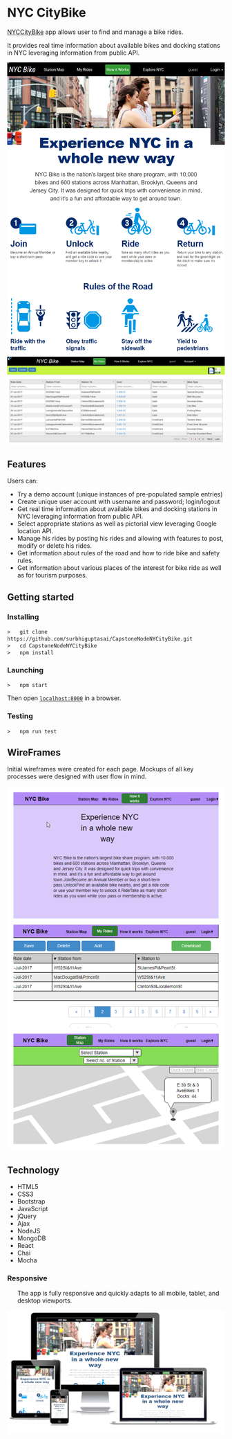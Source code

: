 <h1>NYC CityBike</h1>

<p><a href="https://capstonenodenycitybike.herokuapp.com/">NYCCityBike</a> app allows user to find and manage a bike rides. </p>
<p>It provides real time information about available bikes and docking stations in NYC leveraging information from public API.</p>

<img src="public/img/NYCbike-main-1.png">
<img src="public/img/NYCbike-main-2.png">
<img src="public/img/NYCbike-main-3.png">

## Features ##

Users can:

- Try a demo account (unique instances of pre-populated sample entries)
- Create unique user account with username and password; login/logout
- Get real time information about available bikes and docking stations in NYC leveraging information from public API.
- Select appropriate stations as well as pictorial view leveraging Google location API.
- Manage his rides by posting his rides and allowing with features to post, modify or delete his rides.
- Get information about rules of the road and how to ride bike and safety rules.
- Get information about various places of the interest for bike ride as well as for tourism purposes.


## Getting started
### Installing
```
>   git clone https://github.com/surbhiguptasai/CapstoneNodeNYCityBike.git
>   cd CapstoneNodeNYCityBike
>   npm install
```
### Launching
```
>   npm start
```
Then open [`localhost:8000`](http://localhost:8080) in a browser.
### Testing
```
>   npm run test
```

<h2>WireFrames</h2>
<p>Initial wireframes were created for each page. Mockups of all key processes were designed with user flow in mind.</p>
<img src="public/img/NYCBike-wireframe.png">


<h2>Technology</h2>
<ul>
  <li>HTML5</li>
  <li>CSS3</li>
  <li>Bootstrap</li>
  <li>JavaScript</li>
  <li>jQuery</li>
  <li>Ajax</li>
  <li>NodeJS</li>
  <li>MongoDB</li>
   <li>React</li>
  <li>Chai</li>
   <li>Mocha</li>
</ul>





<h3>Responsive</h3>
<ul>
  <p>The app is fully responsive and quickly adapts to all mobile, tablet, and desktop viewports.</p>
</ul>
<img src="public/img/nycbikeR2.png">


